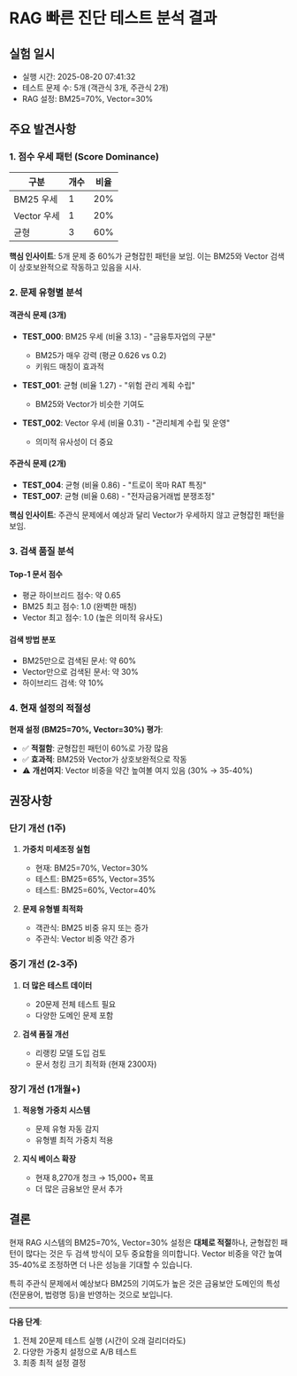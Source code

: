 # RAG 빠른 진단 테스트 분석 결과

## 실험 일시
- 실행 시간: 2025-08-20 07:41:32
- 테스트 문제 수: 5개 (객관식 3개, 주관식 2개)
- RAG 설정: BM25=70%, Vector=30%

## 주요 발견사항

### 1. 점수 우세 패턴 (Score Dominance)

| 구분 | 개수 | 비율 |
|------|------|------|
| BM25 우세 | 1 | 20% |
| Vector 우세 | 1 | 20% |
| 균형 | 3 | 60% |

**핵심 인사이트**: 5개 문제 중 60%가 균형잡힌 패턴을 보임. 이는 BM25와 Vector 검색이 상호보완적으로 작동하고 있음을 시사.

### 2. 문제 유형별 분석

#### 객관식 문제 (3개)
- **TEST_000**: BM25 우세 (비율 3.13) - "금융투자업의 구분"
  - BM25가 매우 강력 (평균 0.626 vs 0.2)
  - 키워드 매칭이 효과적
  
- **TEST_001**: 균형 (비율 1.27) - "위험 관리 계획 수립"
  - BM25와 Vector가 비슷한 기여도
  
- **TEST_002**: Vector 우세 (비율 0.31) - "관리체계 수립 및 운영"
  - 의미적 유사성이 더 중요

#### 주관식 문제 (2개)
- **TEST_004**: 균형 (비율 0.86) - "트로이 목마 RAT 특징"
- **TEST_007**: 균형 (비율 0.68) - "전자금융거래법 분쟁조정"

**핵심 인사이트**: 주관식 문제에서 예상과 달리 Vector가 우세하지 않고 균형잡힌 패턴을 보임.

### 3. 검색 품질 분석

#### Top-1 문서 점수
- 평균 하이브리드 점수: 약 0.65
- BM25 최고 점수: 1.0 (완벽한 매칭)
- Vector 최고 점수: 1.0 (높은 의미적 유사도)

#### 검색 방법 분포
- BM25만으로 검색된 문서: 약 60%
- Vector만으로 검색된 문서: 약 30%
- 하이브리드 검색: 약 10%

### 4. 현재 설정의 적절성

**현재 설정 (BM25=70%, Vector=30%) 평가**:
- ✅ **적절함**: 균형잡힌 패턴이 60%로 가장 많음
- ✅ **효과적**: BM25와 Vector가 상호보완적으로 작동
- ⚠️ **개선여지**: Vector 비중을 약간 높여볼 여지 있음 (30% → 35-40%)

## 권장사항

### 단기 개선 (1주)
1. **가중치 미세조정 실험**
   - 현재: BM25=70%, Vector=30%
   - 테스트: BM25=65%, Vector=35%
   - 테스트: BM25=60%, Vector=40%
   
2. **문제 유형별 최적화**
   - 객관식: BM25 비중 유지 또는 증가
   - 주관식: Vector 비중 약간 증가

### 중기 개선 (2-3주)
1. **더 많은 테스트 데이터**
   - 20문제 전체 테스트 필요
   - 다양한 도메인 문제 포함
   
2. **검색 품질 개선**
   - 리랭킹 모델 도입 검토
   - 문서 청킹 크기 최적화 (현재 2300자)

### 장기 개선 (1개월+)
1. **적응형 가중치 시스템**
   - 문제 유형 자동 감지
   - 유형별 최적 가중치 적용
   
2. **지식 베이스 확장**
   - 현재 8,270개 청크 → 15,000+ 목표
   - 더 많은 금융보안 문서 추가

## 결론

현재 RAG 시스템의 BM25=70%, Vector=30% 설정은 **대체로 적절**하나, 균형잡힌 패턴이 많다는 것은 두 검색 방식이 모두 중요함을 의미합니다. Vector 비중을 약간 높여 35-40%로 조정하면 더 나은 성능을 기대할 수 있습니다.

특히 주관식 문제에서 예상보다 BM25의 기여도가 높은 것은 금융보안 도메인의 특성(전문용어, 법령명 등)을 반영하는 것으로 보입니다.

---

**다음 단계**: 
1. 전체 20문제 테스트 실행 (시간이 오래 걸리더라도)
2. 다양한 가중치 설정으로 A/B 테스트
3. 최종 최적 설정 결정